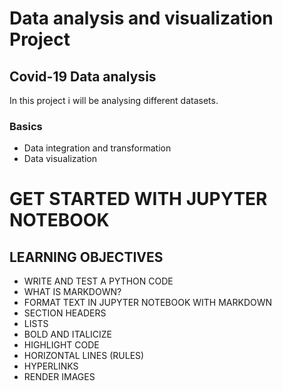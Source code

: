 # Data analysis and visualization Project
## Covid-19 Data analysis
In this project i will be analysing different datasets.
### Basics
- Data integration and transformation
- Data visualization
# GET STARTED WITH JUPYTER NOTEBOOK
## LEARNING OBJECTIVES
- WRITE AND TEST A PYTHON CODE
- WHAT IS MARKDOWN?
- FORMAT TEXT IN JUPYTER NOTEBOOK WITH MARKDOWN
- SECTION HEADERS
- LISTS
- BOLD AND ITALICIZE
- HIGHLIGHT CODE
- HORIZONTAL LINES (RULES)
- HYPERLINKS
- RENDER IMAGES

